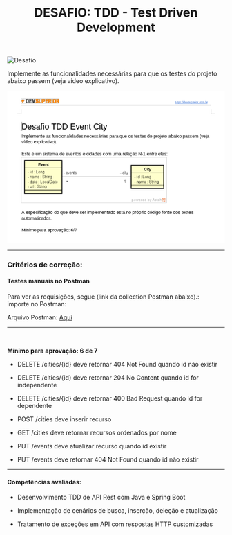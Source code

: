 <h1 align="center">
  DESAFIO: TDD - Test Driven Development
</h1>
<br>

<p align="left">
  <img src="https://img.shields.io/static/v1?label=Tipo&message=Desafio&color=8257E5&labelColor=000000" alt="Desafio" />
</p>

Implemente as funcionalidades necessárias para que os testes do projeto abaixo passem (veja vídeo explicativo).

![](https://raw.githubusercontent.com/wekers/DesafioTDDEventCity-/refs/heads/main/img/desafio.png)

---
### Critérios de correção:
#### Testes manuais no Postman
Para ver as requisições, segue (link da collection Postman
abaixo).:
<br>
importe no Postman: <br>

Arquivo Postman: [Aqui](https://github.com/wekers/DesafioTDDEventCity-/blob/main/Desafio%20TDD%20Event%20City.postman_collection.json?raw=true)

---
<br>

**Mínimo para aprovação: 6 de 7**

- DELETE /cities/{id} deve retornar 404 Not Found quando id não existir

- DELETE /cities/{id} deve retornar 204 No Content quando id for independente

- DELETE /cities/{id} deve retornar 400 Bad Request quando id for dependente

- POST /cities deve inserir recurso

- GET /cities deve retornar recursos ordenados por nome

- PUT /events deve atualizar recurso quando id existir

- PUT /events deve retornar 404 Not Found quando id não existir


---


#### Competências avaliadas:

- Desenvolvimento TDD de API Rest com Java e Spring Boot

- Implementação de cenários de busca, inserção, deleção e atualização

- Tratamento de exceções em API com respostas HTTP customizadas


